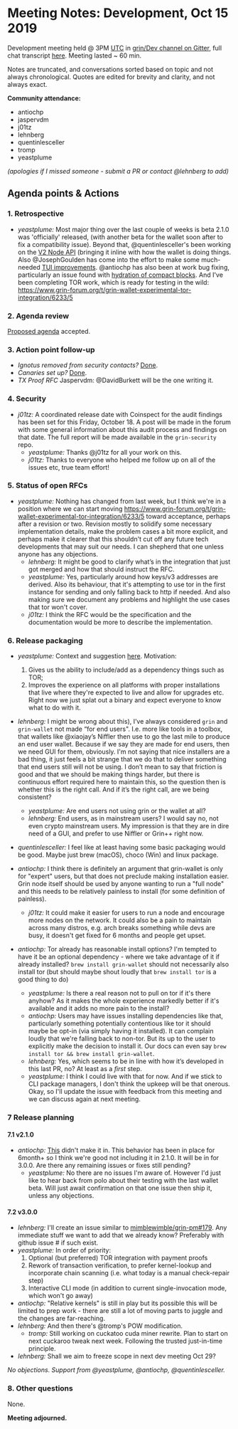 # Meeting Notes: Development, Oct 15 2019

Development meeting held @ 3PM [UTC](http://www.timebie.com/std/utc.php) in [grin/Dev channel on Gitter](https://gitter.im/grin_community/dev), full chat transcript [here](https://gitter.im/grin_community/dev?at=5da5df5289acff6ff5fe2046). Meeting lasted ~ 60 min.

Notes are truncated, and conversations sorted based on topic and not always chronological. Quotes are edited for brevity and clarity, and not always exact.

**Community attendance:**
- antiochp
- jaspervdm
- j01tz
- lehnberg
- quentinlesceller
- tromp
- yeastplume


_(apologies if I missed someone - submit a PR or contact @lehnberg to add)_

## Agenda points & Actions

### 1. Retrospective

* _yeastplume:_  Most major thing over the last couple of weeks is beta 2.1.0 was 'officially' released, (with another beta for the wallet soon after to fix a compatibility issue). Beyond that, @quentinlesceller's been working on the [V2 Node API](https://github.com/mimblewimble/grin-rfcs/pull/28) (bringing it inline with how the wallet is doing things. Also @JosephGoulden has come into the effort to make some much-needed [TUI improvements](https://github.com/mimblewimble/grin/pull/3064). @antiochp has also been at work bug fixing, particularly an issue found with [hydration of compact blocks](https://github.com/mimblewimble/grin/pull/3089). And I've been completing TOR work, which is ready for testing in the wild: https://www.grin-forum.org/t/grin-wallet-experimental-tor-integration/6233/5

### 2. Agenda review

[Proposed agenda](https://github.com/mimblewimble/grin-pm/issues/198) accepted.

### 3. Action point follow-up

* _Ignotus removed from security contacts?_ [Done](https://github.com/mimblewimble/grin/pull/3009).
* _Canaries set up?_ [Done](https://github.com/mimblewimble/grin-security/pull/1).
* _TX Proof RFC_ Jaspervdm:  @DavidBurkett will be the one writing it.

### 4. Security

* _j01tz:_  A coordinated release date with Coinspect for the audit findings has been set for this Friday, October 18. A post will be made in the forum with some general information about this audit process and findings on that date. The full report will be made available in the `grin-security` repo.
    * _yeastplume:_ Thanks @j01tz for all your work on this.
    * _j01tz:_ Thanks to everyone who helped me follow up on all of the issues etc, true team effort!

### 5. Status of open RFCs

* _yeastplume:_ Nothing has changed from last week, but I think we're in a position where we can start moving https://www.grin-forum.org/t/grin-wallet-experimental-tor-integration/6233/5 toward acceptance, perhaps after a revision or two. Revision mostly to solidify some necessary implementation details, make the problem cases a bit more explicit, and perhaps make it clearer that this shouldn't cut off any future tech developments that may suit our needs. I can shepherd that one unless anyone has any objections.
   * _lehnberg:_ It might be good to clarify what’s in the integration that just got merged and how that should instruct the RFC.
   * _yeastplume:_ Yes, particularly around how keys/v3 addresses are derived. Also its behaviour, that it's attempting to use tor in the first instance for sending and only falling back to http if needed. And also making sure we document any problems and highlight the use cases that tor won't cover.
   * _j01tz:_ I think the RFC would be the specification and the documentation would be more to describe the implementation.

### 6. Release packaging

* _yeastplume:_ Context and suggestion [here](https://github.com/mimblewimble/grin/issues/3093). Motivation:
   1. Gives us the ability to include/add as a dependency things such as TOR;
   2. Improves the experience on all platforms with proper installations that live where they're expected to live and allow for upgrades etc. Right now we just splat out a binary and expect everyone to know what to do with it.

* _lehnberg:_ I might be wrong about this), I’ve always considered `grin` and `grin-wallet` not made “for end users". I.e. more like tools in a toolbox, that wallets like @xiaojay’s Niffler then use to go the last mile to produce an end user wallet. Because if we say they are made for end users, then we need GUI for them, obviously. I'm not saying that nice installers are a bad thing, it just feels a bit strange that we do that to deliver something that end users still will not be using. I don’t mean to say that friction is good and that we should be making things harder, but there is continuous effort required here to maintain this, so the question then is whether this is the right call. And if it’s the right call, are we being consistent?
   * _yeastplume:_ Are end users not using grin or the wallet at all?
   * _lehnberg:_ End users, as in mainstream users? I would say no, not even crypto mainstream users. My impression is that they are in dire need of a GUI, and prefer to use Niffler or Grin++ right now.
* _quentinlesceller:_ I feel like at least having some basic packaging would be good. Maybe just brew (macOS), choco (Win) and linux package.
* _antiochp:_ I think there is definitely an argument that grin-wallet is only for "expert" users, but that does not preclude making installation easier. Grin node itself should be used by anyone wanting to run a "full node" and this needs to be relatively painless to install (for some definition of painless).
   * _j01tz:_ It could make it easier for users to run a node and encourage more nodes on the network. It could also be a pain to maintain across many distros, e.g. arch breaks something while devs are busy, it doesn't get fixed for 6 months and people get upset.
* _antiochp:_ Tor already has reasonable install options? I'm tempted to have it be an optional dependency - where we take advantage of it if already installed? `brew install grin-wallet` should not necessarily also install tor (but should maybe shout loudly that `brew install tor` is a good thing to do)
   * _yeastplume:_ Is there a real reason not to pull on tor if it's there anyhow? As it makes the whole experience markedly better if it's available and it adds no more pain to the install?
   * _antiochp:_ Users may have issues installing dependencies like that, particularly something potentially contentious like tor it should maybe be opt-in (via simply having it installed). It can complain loudly that we're falling back to non-tor. But its up to the user to explicitly make the decision to install it. Our docs can even say `brew install tor && brew install grin-wallet`.
   * _lehnberg:_ Yes, which seems to be in line with how it’s developed in this last PR, no? At least as a _first_ step.
   * _yeastplume:_ I think I could live with that for now. And if we stick to CLI package managers, I don't think the upkeep will be that onerous. Okay, so I'll update the issue with feedback from this meeting and we can discuss again at next meeting.

### 7 Release planning

#### 7.1 v2.1.0

* _antiochp:_  [This](https://github.com/mimblewimble/grin/pull/3089) didn't make it in. This behavior has been in place for 6month+ so I think we're good not including it in 2.1.0. It will be in for 3.0.0. Are there any remaining issues or fixes still pending?
   * _yeastplume:_ No there are no issues I'm aware of. However I'd just like to hear back from polo about their testing with the last wallet beta. Will just await confirmation on that one issue then ship it, unless any objections.

#### 7.2 v3.0.0

* _lehnberg:_ I'll create an issue similar to [mimblewimble/grin-pm#179](https://github.com/mimblewimble/grin-pm/issues/179?). Any immediate stuff we want to add that we already know? Preferably with github issue # if such exist.
* _yeastplume:_ In order of priority:
   1. Optional (but preferred) TOR integration with payment proofs
   1. Rework of transaction verification, to prefer kernel-lookup and incorporate chain scanning (i.e. what today is a manual check-repair step)
   1. Interactive CLI mode (in addition to current single-invocation mode, which won't go away)
* _antiochp:_ "Relative kernels" is still in play but its possible this will be limited to prep work - there are still a lot of moving parts to juggle and the changes are far-reaching.
* _lehnberg:_ And then there's @tromp's POW modification.
   * _tromp:_ Still working on cuckatoo cuda miner rewrite. Plan to start on next cuckaroo tweak next week. Following the trusted just-in-time principle.
* _lehnberg:_ Shall we aim to freeze scope in next dev meeting Oct 29?

_No objections. Support from @yeastplume, @antiochp, @quentinlesceller._


### 8. Other questions 

None.

**Meeting adjourned.**
